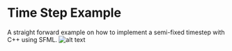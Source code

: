 # Time Step Example
A straight forward example on how to implement a semi-fixed timestep with C++ using SFML.
![alt text](https://i.imgur.com/Feyc4y9.gif)
